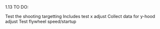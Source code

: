1.13 TO DO:

Test the shooting targetting
Includes test x adjust
Collect data for y-hood adjust
Test flywheel speed/startup

